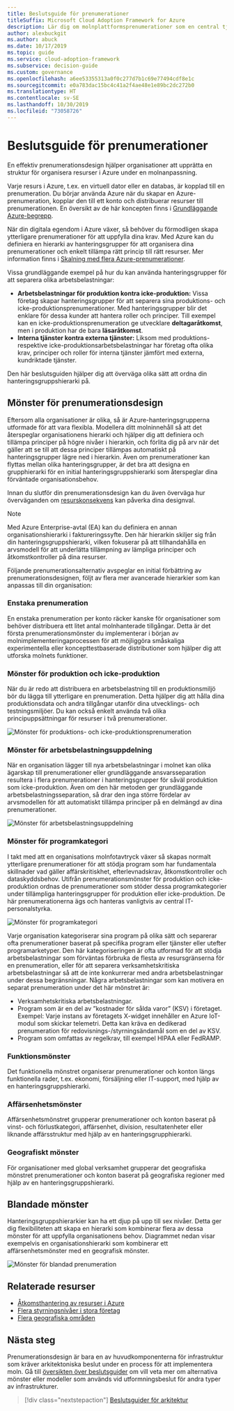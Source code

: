 ```yaml
---
title: Beslutsguide för prenumerationer
titleSuffix: Microsoft Cloud Adoption Framework for Azure
description: Lär dig om molnplattformsprenumerationer som en central tjänst i Azure-migreringar.
author: alexbuckgit
ms.author: abuck
ms.date: 10/17/2019
ms.topic: guide
ms.service: cloud-adoption-framework
ms.subservice: decision-guide
ms.custom: governance
ms.openlocfilehash: a6ee53355313a0f0c277d7b1c69e77494cdf8e1c
ms.sourcegitcommit: e0a783dac15bc4c41a2f4ae48e1e89bc2dc272b0
ms.translationtype: HT
ms.contentlocale: sv-SE
ms.lasthandoff: 10/30/2019
ms.locfileid: "73058726"
---
```

# <a name="subscription-decision-guide"></a>Beslutsguide för prenumerationer

En effektiv prenumerationsdesign hjälper organisationer att upprätta en struktur för organisera resurser i Azure under en molnanpassning.

Varje resurs i Azure, t.ex. en virtuell dator eller en databas, är kopplad till en prenumeration. Du börjar använda Azure när du skapar en Azure-prenumeration, kopplar den till ett konto och distribuerar resurser till prenumerationen. En översikt av de här koncepten finns i [Grundläggande Azure-begrepp](../../ready/considerations/fundamental-concepts.md).

När din digitala egendom i Azure växer, så behöver du förmodligen skapa ytterligare prenumerationer för att uppfylla dina krav. Med Azure kan du definiera en hierarki av hanteringsgrupper för att organisera dina prenumerationer och enkelt tillämpa rätt princip till rätt resurser. Mer information finns i [Skalning med flera Azure-prenumerationer](../../ready/considerations/scaling-subscriptions.md).

Vissa grundläggande exempel på hur du kan använda hanteringsgrupper för att separera olika arbetsbelastningar:

- **Arbetsbelastningar för produktion kontra icke-produktion:** Vissa företag skapar hanteringsgrupper för att separera sina produktions- och icke-produktionsprenumerationer. Med hanteringsgrupper blir det enklare för dessa kunder att hantera roller och principer. Till exempel kan en icke-produktionsprenumeration ge utvecklare **deltagaråtkomst**, men i produktion har de bara **läsaråtkomst**.
- **Interna tjänster kontra externa tjänster:** Liksom med produktions- respektive icke-produktionsarbetsbelastningar har företag ofta olika krav, principer och roller för interna tjänster jämfört med externa, kundriktade tjänster.

Den här beslutsguiden hjälper dig att överväga olika sätt att ordna din hanteringsgruppshierarki på.

## <a name="subscription-design-patterns"></a>Mönster för prenumerationsdesign

Eftersom alla organisationer är olika, så är Azure-hanteringsgrupperna utformade för att vara flexibla. Modellera ditt molninnehåll så att det återspeglar organisationens hierarki och hjälper dig att definiera och tillämpa principer på högre nivåer i hierarkin, och förlita dig på arv när det gäller att se till att dessa principer tillämpas automatiskt på hanteringsgrupper lägre ned i hierarkin. Även om prenumerationer kan flyttas mellan olika hanteringsgrupper, är det bra att designa en grupphierarki för en initial hanteringsgruppshierarki som återspeglar dina förväntade organisationsbehov.

Innan du slutför din prenumerationsdesign kan du även överväga hur överväganden om [resurskonsekvens](../resource-consistency/index.md) kan påverka dina designval.

> [!NOTE]
> Med Azure Enterprise-avtal (EA) kan du definiera en annan organisationshierarki i faktureringssyfte. Den här hierarkin skiljer sig från din hanteringsgruppshierarki, vilken fokuserar på att tillhandahålla en arvsmodell för att underlätta tillämpning av lämpliga principer och åtkomstkontroller på dina resurser.

Följande prenumerationsalternativ avspeglar en initial förbättring av prenumerationsdesignen, följt av flera mer avancerade hierarkier som kan anpassas till din organisation:

### <a name="single-subscription"></a>Enstaka prenumeration

En enstaka prenumeration per konto räcker kanske för organisationer som behöver distribuera ett litet antal molnhanterade tillgångar. Detta är det första prenumerationsmönster du implementerar i början av molnimplementeringaprocessen för att möjliggöra småskaliga experimentella eller koncepttestbaserade distributioner som hjälper dig att utforska molnets funktioner.

### <a name="production-and-nonproduction-pattern"></a>Mönster för produktion och icke-produktion

När du är redo att distribuera en arbetsbelastning till en produktionsmiljö bör du lägga till ytterligare en prenumeration. Detta hjälper dig att hålla dina produktionsdata och andra tillgångar utanför dina utvecklings- och testningsmiljöer. Du kan också enkelt använda två olika principuppsättningar för resurser i två prenumerationer.

![Mönster för produktions- och icke-produktionsprenumeration](../../_images/ready/basic-subscription-model.png)

### <a name="workload-separation-pattern"></a>Mönster för arbetsbelastningsuppdelning

När en organisation lägger till nya arbetsbelastningar i molnet kan olika ägarskap till prenumerationer eller grundläggande ansvarsseparation resultera i flera prenumerationer i hanteringsgrupper för såväl produktion som icke-produktion. Även om den här metoden ger grundläggande arbetsbelastningsseparation, så drar den inga större fördelar av arvsmodellen för att automatiskt tillämpa principer på en delmängd av dina prenumerationer.

![Mönster för arbetsbelastningsuppdelning](../../_images/ready/management-group-hierarchy.png)

### <a name="application-category-pattern"></a>Mönster för programkategori

I takt med att en organisations molnfotavtryck växer så skapas normalt ytterligare prenumerationer för att stödja program som har fundamentala skillnader vad gäller affärskritiskhet, efterlevnadskrav, åtkomstkontroller och dataskyddsbehov. Utifrån prenumerationsmönster för produktion och icke-produktion ordnas de prenumerationer som stöder dessa programkategorier under tillämpliga hanteringsgrupper för produktion eller icke-produktion. De här prenumerationerna ägs och hanteras vanligtvis av central IT-personalstyrka.

![Mönster för programkategori](../../_images/infra-subscriptions/application.png)

Varje organisation kategoriserar sina program på olika sätt och separerar ofta prenumerationer baserat på specifika program eller tjänster eller utefter programarketyper. Den här kategoriseringen är ofta utformad för att stödja arbetsbelastningar som förväntas förbruka de flesta av resursgränserna för en prenumeration, eller för att separera verksamhetskritiska arbetsbelastningar så att de inte konkurrerar med andra arbetsbelastningar under dessa begränsningar. Några arbetsbelastningar som kan motivera en separat prenumeration under det här mönstret är:

- Verksamhetskritiska arbetsbelastningar.
- Program som är en del av ”kostnader för sålda varor” (KSV) i företaget. Exempel: Varje instans av företagets X-widget innehåller en Azure IoT-modul som skickar telemetri. Detta kan kräva en dedikerad prenumeration för redovisnings-/styrningsändamål som en del av KSV.
- Program som omfattas av regelkrav, till exempel HIPAA eller FedRAMP.

### <a name="functional-pattern"></a>Funktionsmönster

Det funktionella mönstret organiserar prenumerationer och konton längs funktionella rader, t.ex. ekonomi, försäljning eller IT-support, med hjälp av en hanteringsgruppshierarki.

### <a name="business-unit-pattern"></a>Affärsenhetsmönster

Affärsenhetsmönstret grupperar prenumerationer och konton baserat på vinst- och förlustkategori, affärsenhet, division, resultatenheter eller liknande affärsstruktur med hjälp av en hanteringsgrupphierarki.

### <a name="geographic-pattern"></a>Geografiskt mönster

För organisationer med global verksamhet grupperar det geografiska mönstret prenumerationer och konton baserat på geografiska regioner med hjälp av en hanteringsgruppshierarki.

## <a name="mixed-patterns"></a>Blandade mönster

Hanteringsgruppshierarkier kan ha ett djup på upp till sex nivåer. Detta ger dig flexibiliteten att skapa en hierarki som kombinerar flera av dessa mönster för att uppfylla organisationens behov. Diagrammet nedan visar exempelvis en organisationshierarki som kombinerar ett affärsenhetsmönster med en geografisk mönster.

![Mönster för blandad prenumeration](../../_images/infra-subscriptions/mixed.png)

## <a name="related-resources"></a>Relaterade resurser

- [Åtkomsthantering av resurser i Azure](../../govern/resource-consistency/resource-access-management.md)
- [Flera styrningsnivåer i stora företag](../../govern/guides/complex/multiple-layers-of-governance.md)
- [Flera geografiska områden](../regions/index.md)

## <a name="next-steps"></a>Nästa steg

Prenumerationsdesign är bara en av huvudkomponenterna för infrastruktur som kräver arkitektoniska beslut under en process för att implementera moln. Gå till [översikten över beslutsguider](../index.md) om vill veta mer om alternativa mönster eller modeller som används vid utformningsbeslut för andra typer av infrastrukturer.

> [!div class="nextstepaction"]
> [Beslutsguider för arkitektur](../index.md)
